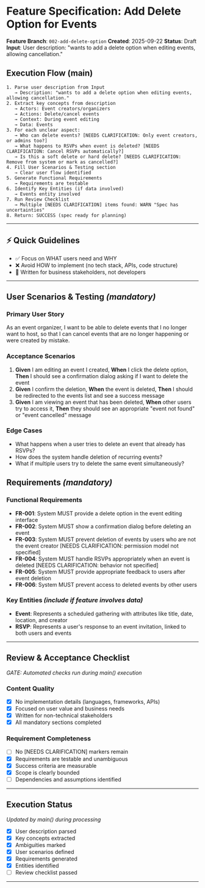 # Feature Specification: Add Delete Option for Events

**Feature Branch**: `002-add-delete-option`
**Created**: 2025-09-22
**Status**: Draft
**Input**: User description: "wants to add a delete option when editing events, allowing cancellation."

## Execution Flow (main)
```
1. Parse user description from Input
   → Description: "wants to add a delete option when editing events, allowing cancellation."
2. Extract key concepts from description
   → Actors: Event creators/organizers
   → Actions: Delete/cancel events
   → Context: During event editing
   → Data: Events
3. For each unclear aspect:
   → Who can delete events? [NEEDS CLARIFICATION: Only event creators, or admins too?]
   → What happens to RSVPs when event is deleted? [NEEDS CLARIFICATION: Cancel RSVPs automatically?]
   → Is this a soft delete or hard delete? [NEEDS CLARIFICATION: Remove from system or mark as cancelled?]
4. Fill User Scenarios & Testing section
   → Clear user flow identified
5. Generate Functional Requirements
   → Requirements are testable
6. Identify Key Entities (if data involved)
   → Events entity involved
7. Run Review Checklist
   → Multiple [NEEDS CLARIFICATION] items found: WARN "Spec has uncertainties"
8. Return: SUCCESS (spec ready for planning)
```

---

## ⚡ Quick Guidelines
- ✅ Focus on WHAT users need and WHY
- ❌ Avoid HOW to implement (no tech stack, APIs, code structure)
- 👥 Written for business stakeholders, not developers

---

## User Scenarios & Testing *(mandatory)*

### Primary User Story
As an event organizer, I want to be able to delete events that I no longer want to host, so that I can cancel events that are no longer happening or were created by mistake.

### Acceptance Scenarios
1. **Given** I am editing an event I created, **When** I click the delete option, **Then** I should see a confirmation dialog asking if I want to delete the event
2. **Given** I confirm the deletion, **When** the event is deleted, **Then** I should be redirected to the events list and see a success message
3. **Given** I am viewing an event that has been deleted, **When** other users try to access it, **Then** they should see an appropriate "event not found" or "event cancelled" message

### Edge Cases
- What happens when a user tries to delete an event that already has RSVPs?
- How does the system handle deletion of recurring events?
- What if multiple users try to delete the same event simultaneously?

## Requirements *(mandatory)*

### Functional Requirements
- **FR-001**: System MUST provide a delete option in the event editing interface
- **FR-002**: System MUST show a confirmation dialog before deleting an event
- **FR-003**: System MUST prevent deletion of events by users who are not the event creator [NEEDS CLARIFICATION: permission model not specified]
- **FR-004**: System MUST handle RSVPs appropriately when an event is deleted [NEEDS CLARIFICATION: behavior not specified]
- **FR-005**: System MUST provide appropriate feedback to users after event deletion
- **FR-006**: System MUST prevent access to deleted events by other users

### Key Entities *(include if feature involves data)*
- **Event**: Represents a scheduled gathering with attributes like title, date, location, and creator
- **RSVP**: Represents a user's response to an event invitation, linked to both users and events

---

## Review & Acceptance Checklist
*GATE: Automated checks run during main() execution*

### Content Quality
- [x] No implementation details (languages, frameworks, APIs)
- [x] Focused on user value and business needs
- [x] Written for non-technical stakeholders
- [x] All mandatory sections completed

### Requirement Completeness
- [ ] No [NEEDS CLARIFICATION] markers remain
- [x] Requirements are testable and unambiguous
- [x] Success criteria are measurable
- [x] Scope is clearly bounded
- [ ] Dependencies and assumptions identified

---

## Execution Status
*Updated by main() during processing*

- [x] User description parsed
- [x] Key concepts extracted
- [x] Ambiguities marked
- [x] User scenarios defined
- [x] Requirements generated
- [x] Entities identified
- [ ] Review checklist passed

---